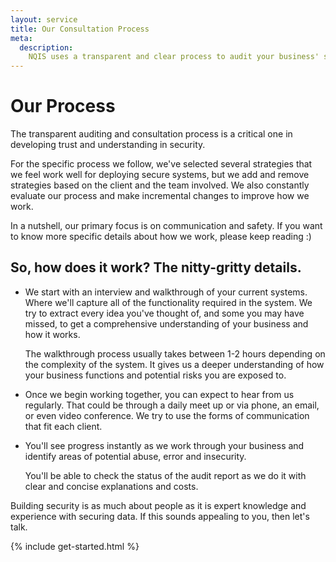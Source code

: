 ```yaml
---
layout: service
title: Our Consultation Process
meta:
  description:
    NQIS uses a transparent and clear process to audit your business' security and devices.
---
```


# Our Process

The transparent auditing and consultation process is a critical one in developing trust and understanding in security.

For the specific process we follow, we've selected several strategies that we feel work well for deploying secure systems, but we add and remove strategies based on the client and the team involved. We also constantly evaluate our process and make incremental changes to improve how we work.

In a nutshell, our primary focus is on communication and safety. If you want to know more specific details about how we work, please keep reading :)

## So, how does it work? The nitty-gritty details.

*   We start with an interview and walkthrough of your current systems.
    Where we'll capture all of the functionality required in the system. We
    try to extract every idea you've thought of, and some you
    may have missed, to get a comprehensive understanding of your business and how it works.

    The walkthrough process usually takes between 1-2 hours depending
    on the complexity of the system. It gives us a deeper understanding of
    how your business functions and potential risks you are exposed to.

*   Once we begin working together, you can expect to hear from us regularly.   That could be through a daily meet up or via phone, an email, or even video conference. We try to use the forms of communication that fit each client.

*   You'll see progress instantly as we work through your business and identify areas of potential abuse, error and insecurity.

    You'll be able to check the status of the audit report as we do it with clear and concise explanations and costs.


Building security is as much about people as it is expert knowledge and experience with securing data. If this sounds appealing to you, then let's talk.

{% include get-started.html %}
